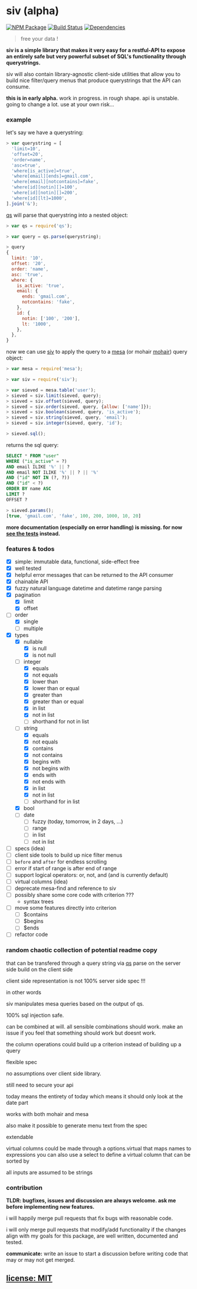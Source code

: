 # siv (alpha)

[![NPM Package](https://img.shields.io/npm/v/siv.svg?style=flat)](https://www.npmjs.org/package/siv)
[![Build Status](https://travis-ci.org/snd/siv.svg?branch=master)](https://travis-ci.org/snd/siv/branches)
[![Dependencies](https://david-dm.org/snd/siv.svg)](https://david-dm.org/snd/siv)

> free your data !

**siv is a simple library that makes it very easy for a restful-API to expose an entirely safe but very powerful subset of SQL's functionality through querystrings.**

siv will also contain library-agnostic client-side utilities that allow you to build nice filter/query menus that produce querystrings that the
API can consume.

**this is in early alpha.** work in progress. in rough shape.
api is unstable. going to change a lot.
use at your own risk...

### example

let's say we have a querystring:

``` javascript
> var querystring = [
  'limit=10',
  'offset=20',
  'order=name',
  'asc=true',
  'where[is_active]=true',
  'where[email][ends]=gmail.com',
  'where[email][notcontains]=fake',
  'where[id][notin][]=100',
  'where[id][notin][]=200',
  'where[id][lt]=1000',
].join('&');
```

[qs](https://github.com/hapijs/qs) will parse that querystring into a nested object:

``` javascript
> var qs = require('qs');
```
``` javascript
> var query = qs.parse(querystring);
```
``` javascript
> query
{
  limit: '10',
  offset: '20',
  order: 'name',
  asc: 'true',
  where: {
    is_active: 'true',
    email: {
      ends: 'gmail.com',
      notcontains: 'fake',
    },
    id: {
      notin: ['100', '200'],
      lt: '1000',
    },
  },
}
```

now we can use [siv](https://github.com/snd/siv) to apply the query to a
[mesa](https://github.com/snd/mesa)
(or mohair [mohair](https://github.com/snd/mohair))
query object:

``` javascript
> var mesa = require('mesa');
```
``` javascript
> var siv = require('siv');
```
``` javascript
> var sieved = mesa.table('user');
> sieved = siv.limit(sieved, query);
> sieved = siv.offset(sieved, query);
> sieved = siv.order(sieved, query, {allow: ['name']});
> sieved = siv.boolean(sieved, query, 'is_active');
> sieved = siv.string(sieved, query, 'email');
> sieved = siv.integer(sieved, query, 'id');
```
``` javascript
> sieved.sql();
```
returns the sql query:
``` sql
SELECT * FROM "user"
WHERE ("is_active" = ?)
AND email ILIKE '%' || ?
AND email NOT ILIKE '%' || ? || '%'
AND ("id" NOT IN (?, ?))
AND ("id" < ?)
ORDER BY name ASC
LIMIT ?
OFFSET ?
```
``` javascript
> sieved.params();
[true, 'gmail.com', 'fake', 100, 200, 1000, 10, 20]
```
**more documentation (especially on error handling) is missing.
for now [see the tests](test/siv.coffee) instead.**

### features & todos

- [x] simple: immutable data, functional, side-effect free
- [x] well tested
- [x] helpful error messages that can be returned to the API consumer
- [x] chainable API
- [x] fuzzy natural language datetime and datetime range parsing
- [x] pagination
  - [x] limit
  - [x] offset
- [ ] order
  - [x] single
  - [ ] multiple
- [x] types
  - [x] nullable
    - [x] is null
    - [x] is not null
  - [ ] integer
    - [x] equals
    - [x] not equals
    - [x] lower than
    - [x] lower than or equal
    - [x] greater than
    - [x] greater than or equal
    - [x] in list
    - [x] not in list
    - [ ] shorthand for not in list
  - [ ] string
    - [x] equals
    - [x] not equals
    - [x] contains
    - [x] not contains
    - [x] begins with
    - [x] not begins with
    - [x] ends with
    - [x] not ends with
    - [x] in list
    - [x] not in list
    - [ ] shorthand for in list
  - [x] bool
  - [ ] date
    - [ ] fuzzy (today, tomorrow, in 2 days, ...)
    - [ ] range
    - [ ] in list
    - [ ] not in list
- [ ] specs (idea)
- [ ] client side tools to build up nice filter menus
- [ ] `before` and `after` for endless scrolling
- [ ] error if start of range is after end of range
- [ ] support logical operators: or, not, and (and is currently default)
- [ ] virtual columns (idea)
- [ ] deprecate mesa-find and reference to siv
- [ ] possibly share some core code with criterion ???
  - syntax trees
- [ ] move some features directly into criterion
  - [ ] $contains
  - [ ] $begins
  - [ ] $ends
- [ ] refactor code

### random chaotic collection of potential readme copy

that can be transfered through a query string via [qs]()
parse on the server side
build on the client side

client side representation is not 100% server side spec !!!

in other words

siv manipulates mesa queries based on the output of qs.

100% sql injection safe.

can be combined at will.
all sensible combinations should work.
make an issue if you feel that something should work but doesnt work.

the column operations could build up a criterion instead of building up a query

flexible spec

no assumptions over client side library.

still need to secure your api

today means the entirety of today
which means it should only look at the date part

works with both mohair and mesa

also make it possible to generate menu text from the spec

extendable

virtual columns could be made through a options.virtual
that maps names to expressions
you can also use a select to define a virtual column that
can be sorted by 

all inputs are assumed to be strings

### contribution

**TLDR: bugfixes, issues and discussion are always welcome.
ask me before implementing new features.**

i will happily merge pull requests that fix bugs with reasonable code.

i will only merge pull requests that modify/add functionality
if the changes align with my goals for this package,
are well written, documented and tested.

**communicate:** write an issue to start a discussion
before writing code that may or may not get merged.

## [license: MIT](LICENSE)
